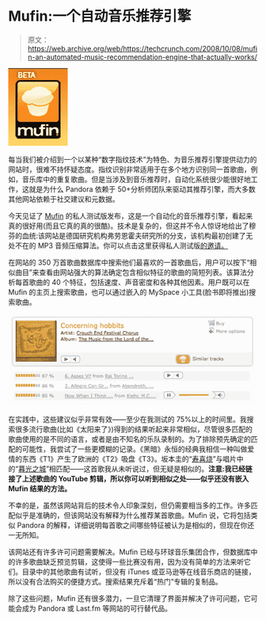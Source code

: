 # Mufin:一个自动音乐推荐引擎

> 原文：<https://web.archive.org/web/https://techcrunch.com/2008/10/08/mufin-an-automated-music-recommendation-engine-that-actually-works/>

[![](img/563bf37c25d19b40095cd4f1d3c75cc8.png)](https://web.archive.org/web/20221206225714/http://www.mufin.com/)

每当我们被介绍到一个以某种“数字指纹技术”为特色、为音乐推荐引擎提供动力的网站时，很难不持怀疑态度。指纹识别非常适用于在多个地方识别同一首歌曲，例如，音乐库中的重复歌曲。但是当涉及到音乐推荐时，自动化系统很少能很好地工作，这就是为什么 Pandora 依赖于 50+分析师团队来驱动其推荐引擎，而大多数其他网站依赖于社交建议和元数据。

今天见证了 [Mufin](https://web.archive.org/web/20221206225714/http://www.mufin.com/) 的私人测试版发布，这是一个自动化的音乐推荐引擎，看起来真的很好用(而且它真的真的很酷)。技术是复杂的，但这并不令人惊讶地给出了穆芬的血统:该网站是德国研究机构弗劳恩霍夫研究所的分支，该机构最初创建了无处不在的 MP3 音频压缩算法。你可以点击这里获得私人测试版[的邀请。](https://web.archive.org/web/20221206225714/http://beta.mufin.com/start?ic=73c9965de675083353d85d4218b808e3)

在网站的 350 万首歌曲数据库中搜索他们最喜欢的一首歌曲后，用户可以按下“相似曲目”来查看由网站强大的算法确定包含相似特征的歌曲的简短列表。该算法分析每首歌曲的 40 个特征，包括速度、声音密度和各种其他因素。用户既可以在 Mufin 的主页上搜索歌曲，也可以通过嵌入的 MySpace 小工具(脸书即将推出)搜索歌曲。

![](img/deca4dabe110a3575115df5556a77e68.png)

在实践中，这些建议似乎非常有效——至少在我测试的 75%以上的时间里。我搜索很多流行歌曲(比如《太阳来了》)得到的结果听起来非常相似，尽管很多匹配的歌曲使用的是不同的语言，或者是由不知名的乐队录制的。为了排除预先确定的匹配的可能性，我尝试了一些更模糊的记录。《黑暗》永恒的经典我相信一种叫做爱情的东西《T1》产生了欧洲的《T2》吸盘《T3》。坂本圭的“[寿喜烧](https://web.archive.org/web/20221206225714/http://www.youtube.com/watch?v=RtXQ31F1A-k)”与唱片中的“[暮光之城](https://web.archive.org/web/20221206225714/http://www.youtube.com/watch?v=zpdaga8cCxU)”相匹配——这首歌我从未听说过，但无疑是相似的。**注意:我已经链接了上述歌曲的 YouTube 剪辑，所以你可以听到相似之处——似乎还没有嵌入 Mufin 结果的方法。**

不幸的是，虽然该网站背后的技术令人印象深刻，但仍需要相当多的工作。许多匹配似乎是准确的，但该网站没有解释为什么推荐某首歌曲。Mufin 说，它将包括类似 Pandora 的解释，详细说明每首歌之间哪些特征被认为是相似的，但现在你还一无所知。

该网站还有许多许可问题需要解决。Mufin 已经与环球音乐集团合作，但数据库中的许多歌曲缺乏预览剪辑，这使得一些比赛没有用，因为没有简单的方法来听它们。目录中的其他歌曲有试听，但没有 iTunes 或亚马逊等在线音乐商店的链接，所以没有合法购买的便捷方式。搜索结果充斥着“热门”专辑的复制品。

除了这些问题，Mufin 还有很多潜力，一旦它清理了界面并解决了许可问题，它可能会成为 Pandora 或 Last.fm 等网站的可行替代品。
